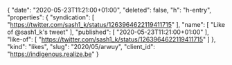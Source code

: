 {
  "date": "2020-05-23T11:21:00+01:00",
  "deleted": false,
  "h": "h-entry",
  "properties": {
    "syndication": [
      "https://twitter.com/sash1_k/status/1263964622119411715"
    ],
    "name": [
      "Like of @sash1_k's tweet"
    ],
    "published": [
      "2020-05-23T11:21:00+01:00"
    ],
    "like-of": [
      "https://twitter.com/sash1_k/status/1263964622119411715"
    ]
  },
  "kind": "likes",
  "slug": "2020/05/arwuy",
  "client_id": "https://indigenous.realize.be"
}

